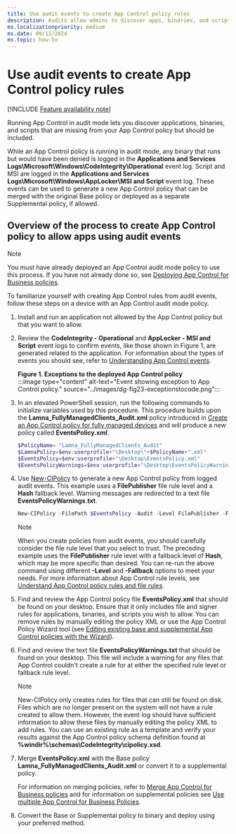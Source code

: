 ```yaml
---
title: Use audit events to create App Control policy rules
description: Audits allow admins to discover apps, binaries, and scripts that should be added to the App Control policy.
ms.localizationpriority: medium
ms.date: 09/11/2024
ms.topic: how-to
---
```


# Use audit events to create App Control policy rules

[!INCLUDE [Feature availability note](../includes/feature-availability-note.md)]

Running App Control in audit mode lets you discover applications, binaries, and scripts that are missing from your App Control policy but should be included.

While an App Control policy is running in audit mode, any binary that runs but would have been denied is logged in the **Applications and Services Logs\\Microsoft\\Windows\\CodeIntegrity\\Operational** event log. Script and MSI are logged in the **Applications and Services Logs\\Microsoft\\Windows\\AppLocker\\MSI and Script** event log. These events can be used to generate a new App Control policy that can be merged with the original Base policy or deployed as a separate Supplemental policy, if allowed.

## Overview of the process to create App Control policy to allow apps using audit events

> [!Note]
> You must have already deployed an App Control audit mode policy to use this process. If you have not already done so, see [Deploying App Control for Business policies](appcontrol-deployment-guide.md).

To familiarize yourself with creating App Control rules from audit events, follow these steps on a device with an App Control audit mode policy.

1. Install and run an application not allowed by the App Control policy but that you want to allow.

2. Review the **CodeIntegrity - Operational** and **AppLocker - MSI and Script** event logs to confirm events, like those shown in Figure 1, are generated related to the application. For information about the types of events you should see, refer to [Understanding App Control events](../operations/event-id-explanations.md).

   **Figure 1. Exceptions to the deployed App Control policy**<br>
   :::image type="content" alt-text="Event showing exception to App Control policy." source="../images/dg-fig23-exceptionstocode.png":::

3. In an elevated PowerShell session, run the following commands to initialize variables used by this procedure. This procedure builds upon the **Lamna_FullyManagedClients_Audit.xml** policy introduced in [Create an App Control policy for fully managed devices](../design/create-appcontrol-policy-for-fully-managed-devices.md) and will produce a new policy called **EventsPolicy.xml**.

   ```powershell
   $PolicyName= "Lamna_FullyManagedClients_Audit"
   $LamnaPolicy=$env:userprofile+"\Desktop\"+$PolicyName+".xml"
   $EventsPolicy=$env:userprofile+"\Desktop\EventsPolicy.xml"
   $EventsPolicyWarnings=$env:userprofile+"\Desktop\EventsPolicyWarnings.txt"
   ```

4. Use [New-CIPolicy](/powershell/module/configci/new-cipolicy) to generate a new App Control policy from logged audit events. This example uses a **FilePublisher** file rule level and a **Hash** fallback level. Warning messages are redirected to a text file **EventsPolicyWarnings.txt**.

   ```powershell
   New-CIPolicy -FilePath $EventsPolicy -Audit -Level FilePublisher -Fallback SignedVersion,FilePublisher,Hash -UserPEs -MultiplePolicyFormat 3> $EventsPolicyWarnings
   ```

   > [!NOTE]
   > When you create policies from audit events, you should carefully consider the file rule level that you select to trust. The preceding example uses the **FilePublisher** rule level with a fallback level of  **Hash**, which may be more specific than desired. You can re-run the above command using different **-Level** and **-Fallback** options to meet your needs. For more information about App Control rule levels, see [Understand App Control policy rules and file rules](../design/select-types-of-rules-to-create.md).

5. Find and review the App Control policy file **EventsPolicy.xml** that should be found on your desktop. Ensure that it only includes file and signer rules for applications, binaries, and scripts you wish to allow. You can remove rules by manually editing the policy XML or use the App Control Policy Wizard tool (see [Editing existing base and supplemental App Control policies with the Wizard](../design/appcontrol-wizard-editing-policy.md)).

6. Find and review the text file **EventsPolicyWarnings.txt** that should be found on your desktop. This file will include a warning for any files that App Control couldn't create a rule for at either the specified rule level or fallback rule level.

   > [!NOTE]
   > New-CIPolicy only creates rules for files that can still be found on disk. Files which are no longer present on the system will not have a rule created to allow them. However, the event log should have sufficient information to allow these files by manually editing the policy XML to add rules. You can use an existing rule as a template and verify your results against the App Control policy schema definition found at **%windir%\schemas\CodeIntegrity\cipolicy.xsd**.

7. Merge **EventsPolicy.xml** with the Base policy **Lamna_FullyManagedClients_Audit.xml** or convert it to a supplemental policy.

    For information on merging policies, refer to [Merge App Control for Business policies](merge-appcontrol-policies.md) and for information on supplemental policies see [Use multiple App Control for Business Policies](../design/deploy-multiple-appcontrol-policies.md).

8. Convert the Base or Supplemental policy to binary and deploy using your preferred method.
